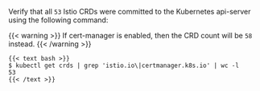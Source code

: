 Verify that all `53` Istio CRDs were committed to the Kubernetes api-server using the following command:

{{< warning >}}
If cert-manager is enabled, then the CRD count will be `58` instead.
{{< /warning >}}

    {{< text bash >}}
    $ kubectl get crds | grep 'istio.io\|certmanager.k8s.io' | wc -l
    53
    {{< /text >}}
